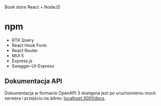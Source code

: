 Book store React + NodeJS

# npm

- RTK Query
- React Hook Form
- React Router
- MUI 5
- Express.js
- Swagger-UI-Express

## Dokumentacja API

Dokumentacja w formacie OpenAPI 3 dostępna jest po uruchomieniu mock serwera
i przejściu na adres: [localhost:3001/docs](http://localhost:3001/docs).
